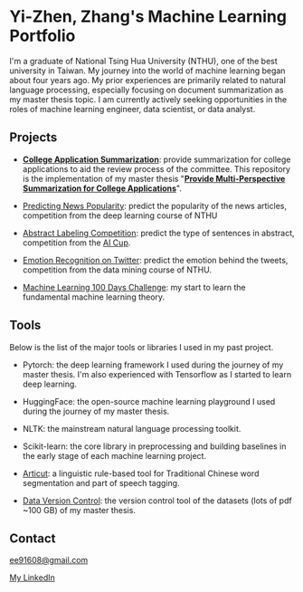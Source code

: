 # Yi-Zhen, Zhang's Machine Learning Portfolio
I'm a graduate of National Tsing Hua University (NTHU), one of the best university in Taiwan. My journey into the world of machine learning began about four years ago. My prior experiences are primarily related to natural language processing, especially focusing on document summarization as my master thesis topic. I am currently actively seeking opportunities in the roles of machine learning engineer, data scientist, or data analyst. 

## Projects

- [**College Application Summarization**](https://github.com/pclightyear/College_Application_Summarization): provide summarization for college applications to aid the review process of the committee. This repository is the implementation of my master thesis "[**Provide Multi-Perspective Summarization for College Applications**](https://ndltd.ncl.edu.tw/cgi-bin/gs32/gsweb.cgi/login?o=dnclcdr&s=id=%22111NTHU5394015%22.&searchmode=basic)".

- [Predicting News Popularity](https://github.com/pclightyear/Predicting_News_Popularity): predict the popularity of the news articles, competition from the deep learning course of NTHU

- [Abstract Labeling Competition](https://github.com/pclightyear/AI_Cup_Abstract_Labeling_Competition): predict the type of sentences in abstract, competition from the [AI Cup](https://tbrain.trendmicro.com.tw/Competitions/Details/8).

- [Emotion Recognition on Twitter](https://github.com/pclightyear/Twitter_Emotion_Recognition): predict the emotion behind the tweets, competition from the data mining course of NTHU.

- [Machine Learning 100 Days Challenge](https://github.com/pclightyear/2nd-ML100Days): my start to learn the fundamental machine learning theory.


## Tools

Below is the list of the major tools or libraries I used in my past project.

- Pytorch: the deep learning framework I used during the journey of my master thesis. I'm also experienced with Tensorflow as I started to learn deep learning.

- HuggingFace: the open-source machine learning playground I used during the journey of my master thesis.

- NLTK: the mainstream natural language processing toolkit.

- Scikit-learn: the core library in preprocessing and building baselines in the early stage of each machine learning project.

- [Articut](https://api.droidtown.co/): a linguistic rule-based tool for Traditional Chinese word segmentation and part of speech tagging.

- [Data Version Control](https://dvc.org/): the version control tool of the datasets (lots of pdf ~100 GB) of my master thesis.

## Contact
ee91608@gmail.com

[My LinkedIn](https://www.linkedin.com/in/yi-zhen-zhang/)
